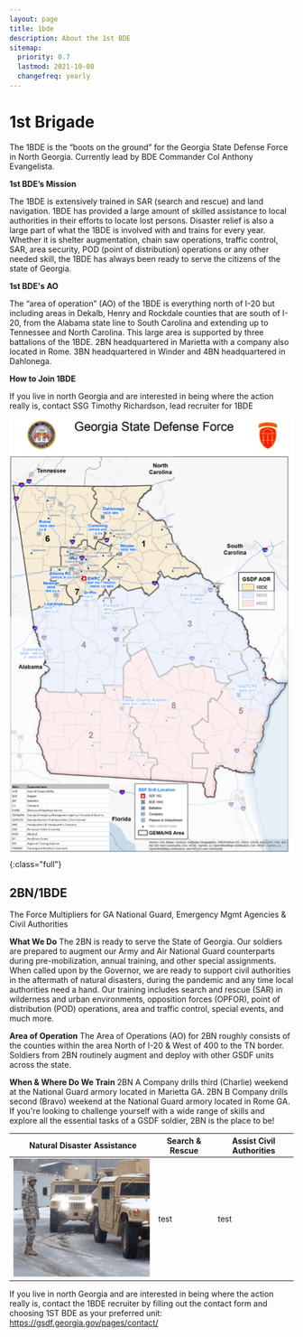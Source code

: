 ```yaml
---
layout: page
title: 1bde
description: About the 1st BDE
sitemap:
  priority: 0.7
  lastmod: 2021-10-08
  changefreq: yearly
---
```

# 1st Brigade

The 1BDE is the “boots on the ground” for the Georgia State Defense Force in North Georgia. Currently lead by BDE Commander Col Anthony Evangelista.  

**1st BDE’s Mission**

The 1BDE is extensively trained in SAR (search and rescue) and land navigation.  1BDE has provided a large amount of skilled assistance to local authorities in their efforts to locate lost persons.  Disaster relief is also a large part of what the 1BDE is involved with and trains for every year. Whether it is shelter augmentation, chain saw operations, traffic control, SAR, area security, POD (point of distribution) operations or any other needed skill, the 1BDE has always been ready to serve the citizens of the state of Georgia. 

**1st BDE's AO**

The “area of operation” (AO) of the 1BDE is everything north of I-20 but including areas in Dekalb, Henry and Rockdale counties that are south of I-20, from the Alabama state line to South Carolina and extending up to Tennessee and North Carolina. This large area is supported by three battalions of the 1BDE. 2BN headquartered in Marietta with a company also located in Rome. 3BN headquartered in Winder and 4BN headquartered in Dahlonega. 

**How to Join 1BDE**

If you live in north Georgia and are interested in being where the action really is, contact SSG Timothy Richardson, lead recruiter for 1BDE

![Map of AOs](/images/picture1.png){:class="full"}

## 2BN/1BDE

The Force Multipliers for GA National Guard, Emergency Mgmt Agencies & Civil Authorities

**What We Do**
The 2BN is ready to serve the State of Georgia.  Our soldiers are prepared to augment our Army and Air National Guard counterparts during pre-mobilization, annual training, and other special assignments.  When called upon by the Governor, we are ready to support civil authorities in the aftermath of natural disasters, during the pandemic and any time local authorities need a hand.  Our training includes search and rescue (SAR) in wilderness and urban environments, opposition forces (OPFOR), point of distribution (POD) operations, area and traffic control, special events, and much more.

**Area of Operation**
The Area of Operations (AO) for 2BN roughly consists of the counties within the area North of I-20 & West of 400 to the TN border.  Soldiers from 2BN routinely augment and deploy with other GSDF units across the state.

**When & Where Do We Train**
2BN A Company drills third (Charlie) weekend at the National Guard armory located in Marietta GA.  2BN B Company drills second (Bravo) weekend at the National Guard armory located in Rome GA.  If you're looking to challenge yourself with a wide range of skills and explore all the essential tasks of a GSDF soldier, 2BN is the place to be!



| ﻿ Natural Disaster Assistance | Search & Rescue | Assist Civil Authorities |
| ----------------------------- | --------------- | ------------------------ |
|  ![](/images/topleft.png)   | test            | test    |

If you live in north Georgia and are interested in being where the action really is, contact the 1BDE recruiter by filling out the contact form and choosing 1ST BDE as your preferred unit: <https://gsdf.georgia.gov/pages/contact/>